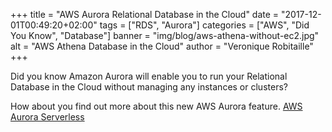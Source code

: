 +++
title = "AWS Aurora Relational Database in the Cloud"
date = "2017-12-01T00:49:20+02:00"
tags = ["RDS", "Aurora"]
categories = ["AWS", "Did You Know", "Database"]
banner = "img/blog/aws-athena-without-ec2.jpg"
alt = "AWS Athena Database in the Cloud"
author = "Veronique Robitaille"
+++

Did you know Amazon Aurora will enable you to run your Relational Database in the Cloud without managing any instances or clusters?

How about you find out more about this new AWS Aurora feature.  <a href="https://aws.amazon.com/about-aws/whats-new/2017/11/sign-up-for-the-preview-of-amazon-aurora-serverless" target="_blank">AWS Aurora Serverless</a>
